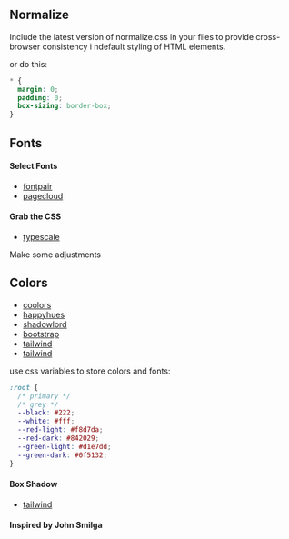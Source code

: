 ## Normalize
Include the latest version of normalize.css in your files to provide cross-browser consistency i ndefault styling of HTML elements.

or do this:
```css
* {
  margin: 0;
  padding: 0;
  box-sizing: border-box;
}
```

## Fonts

#### Select Fonts

- [fontpair](https://www.fontpair.co/)
- [pagecloud](https://www.pagecloud.com/blog/best-google-fonts-pairings)

#### Grab the CSS

- [typescale](https://type-scale.com/)

Make some adjustments

## Colors

- [coolors](https://coolors.co/)
- [happyhues](https://www.happyhues.co/)
- [shadowlord](https://noeldelgado.github.io/shadowlord/#73fdad)
- [bootstrap](https://getbootstrap.com/docs/5.0/customize/color/#color-sass-maps)
- [tailwind](https://tailwindcss.com/docs/customizing-colors#color-palette-reference)
- [tailwind](https://tailwindcss.com/docs/customizing-colors#color-palette-reference)

use css variables to store colors and fonts:
```css
:root {
  /* primary */
  /* grey */
  --black: #222;
  --white: #fff;
  --red-light: #f8d7da;
  --red-dark: #842029;
  --green-light: #d1e7dd;
  --green-dark: #0f5132;
}
```

#### Box Shadow

- [tailwind](https://tailwindcss.com/docs/box-shadow)

#### Inspired by John Smilga
